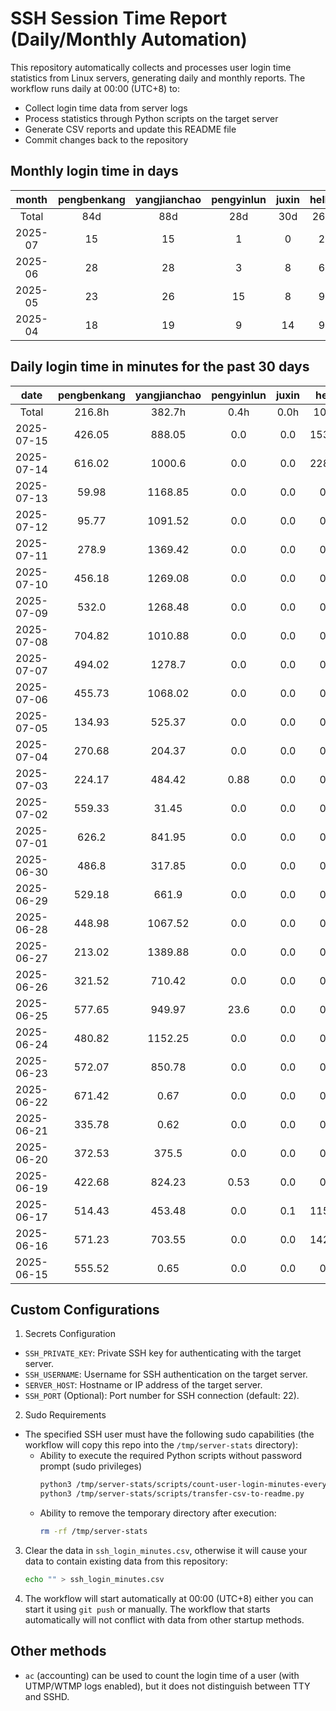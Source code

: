 # SSH Session Time Report (Daily/Monthly Automation)

This repository automatically collects and processes user login time statistics from Linux servers,
generating daily and monthly reports. The workflow runs daily at 00:00 (UTC+8) to:
- Collect login time data from server logs
- Process statistics through Python scripts on the target server
- Generate CSV reports and update this README file
- Commit changes back to the repository

<!-- 
  NOTE: If you need to modify the section titles of the following tables, 
  you must also update the corresponding Python files to maintain consistency.
  Ref: scripts/transfer-csv-to-readme.py
-->
## Monthly login time in days
|  month  | pengbenkang | yangjianchao | pengyinlun | juxin | hello | shenjunzhong | fengjing | wangjianan | chendong | hejun | yangrenyu | xuezeyu | kangyuhan | lzd | yangjingkui | tangminjin | guohui | mashaocong |
|:-------:|:-----------:|:------------:|:----------:|:-----:|:-----:|:------------:|:--------:|:----------:|:--------:|:-----:|:---------:|:-------:|:---------:|:---:|:-----------:|:----------:|:------:|:----------:|
|  Total  |     84d     |     88d      |    28d     |  30d  |  26d  |     49d      |   16d    |     6d     |   55d    |  11d  |    53d    |   52d   |    35d    | 10d |     11d     |     2d     |   7d   |     1d     |
| 2025-07 |      15     |      15      |     1      |   0   |   2   |      9       |    3     |     0      |    11    |   2   |     10    |    13   |     9     |  0  |      0      |     1      |   7    |     1      |
| 2025-06 |      28     |      28      |     3      |   8   |   6   |      20      |    10    |     0      |    26    |   6   |     11    |    18   |     15    |  7  |      5      |     0      |   0    |     0      |
| 2025-05 |      23     |      26      |     15     |   8   |   9   |      9       |    0     |     3      |    13    |   1   |     19    |    11   |     7     |  2  |      6      |     1      |   0    |     0      |
| 2025-04 |      18     |      19      |     9      |   14  |   9   |      11      |    3     |     3      |    5     |   2   |     13    |    10   |     4     |  1  |      0      |     0      |   0    |     0      |

## Daily login time in minutes for the past 30 days
|    date    | pengbenkang | yangjianchao | pengyinlun | juxin | hello  | shenjunzhong | fengjing | wangjianan | chendong | hejun  | yangrenyu | xuezeyu | kangyuhan |  lzd   | yangjingkui | tangminjin | guohui | mashaocong |
|:----------:|:-----------:|:------------:|:----------:|:-----:|:------:|:------------:|:--------:|:----------:|:--------:|:------:|:---------:|:-------:|:---------:|:------:|:-----------:|:----------:|:------:|:----------:|
|   Total    |    216.8h   |    382.7h    |    0.4h    |  0.0h | 10.7h  |    113.4h    |  131.8h  |    0.0h    |  266.2h  | 39.8h  |   112.0h  |  210.1h |   77.9h   |  6.3h  |     0.0h    |    0.0h    | 16.2h  |   10.5h    |
| 2025-07-15 |    426.05   |    888.05    |    0.0     |  0.0  | 153.17 |    317.6     | 1077.43  |    0.0     |   0.0    |  0.0   |   579.2   | 1016.02 |   310.07  |  0.0   |     0.0     |    0.0     | 182.27 |   627.07   |
| 2025-07-14 |    616.02   |    1000.6    |    0.0     |  0.0  | 228.67 |    523.27    |  937.9   |    0.0     |  858.72  |  0.0   |   588.13  |  319.4  |   352.05  |  0.0   |     0.0     |    0.0     | 108.55 |    0.0     |
| 2025-07-13 |    59.98    |   1168.85    |    0.0     |  0.0  |  0.0   |    290.43    |   0.0    |    0.0     |   1.87   |  0.0   |    0.0    |   0.0   |    0.0    |  0.0   |     0.0     |    0.0     |  0.0   |    0.0     |
| 2025-07-12 |    95.77    |   1091.52    |    0.0     |  0.0  |  0.0   |    210.9     |   0.0    |    0.0     |   0.0    |  0.0   |    0.0    |  288.58 |    0.0    |  0.0   |     0.0     |    0.73    |  0.0   |    0.0     |
| 2025-07-11 |    278.9    |   1369.42    |    0.0     |  0.0  |  0.0   |     0.0      |   0.0    |    0.0     |  575.2   |  0.0   |   158.08  |  493.25 |   103.52  |  0.0   |     0.0     |    0.0     | 162.87 |    0.0     |
| 2025-07-10 |    456.18   |   1269.08    |    0.0     |  0.0  |  0.0   |     0.0      |   0.0    |    0.0     |  323.05  |  0.0   |   648.78  |  560.67 |   378.37  |  0.0   |     0.0     |    0.0     | 210.12 |    0.0     |
| 2025-07-09 |    532.0    |   1268.48    |    0.0     |  0.0  |  0.0   |    350.52    |   0.0    |    0.0     |  426.4   |  0.0   |   675.97  |  305.47 |   286.48  |  0.0   |     0.0     |    0.0     | 193.72 |    0.0     |
| 2025-07-08 |    704.82   |   1010.88    |    0.0     |  0.0  |  0.0   |    452.92    |   0.0    |    0.0     |  363.58  |  0.0   |   615.75  |  196.27 |   82.88   |  0.0   |     0.0     |    0.0     |  8.03  |    0.0     |
| 2025-07-07 |    494.02   |    1278.7    |    0.0     |  0.0  |  0.0   |    431.07    |   0.0    |    0.0     |  177.5   |  0.0   |   261.75  |  324.95 |   43.98   |  0.0   |     0.0     |    0.0     |  0.0   |    0.0     |
| 2025-07-06 |    455.73   |   1068.02    |    0.0     |  0.0  |  0.0   |    315.83    |   0.0    |    0.0     |   0.0    |  0.0   |    0.0    |   0.0   |    0.0    |  0.0   |     0.0     |    0.0     |  0.0   |    0.0     |
| 2025-07-05 |    134.93   |    525.37    |    0.0     |  0.0  |  0.0   |    265.63    |   0.0    |    0.0     |   0.0    |  0.0   |    0.0    | 1138.55 |    0.0    |  0.0   |     0.0     |    0.0     |  0.0   |    0.0     |
| 2025-07-04 |    270.68   |    204.37    |    0.0     |  0.0  |  0.0   |     0.0      |   0.0    |    0.0     |  222.43  |  0.0   |   163.0   | 1331.82 |    0.0    |  0.0   |     0.0     |    0.0     |  0.0   |    0.0     |
| 2025-07-03 |    224.17   |    484.42    |    0.88    |  0.0  |  0.0   |     0.0      |   0.0    |    0.0     |  609.48  |  0.0   |    0.0    | 1270.75 |    0.0    |  0.0   |     0.0     |    0.0     | 105.82 |    0.0     |
| 2025-07-02 |    559.33   |    31.45     |    0.0     |  0.0  |  0.0   |     0.0      |   0.0    |    0.0     |  519.17  | 295.62 |   312.43  |  411.07 |   419.37  |  0.0   |     0.0     |    0.0     |  0.0   |    0.0     |
| 2025-07-01 |    626.2    |    841.95    |    0.0     |  0.0  |  0.0   |     0.0      |  813.22  |    0.0     |  548.83  | 854.45 |   565.73  |  333.87 |   773.25  |  0.0   |     0.0     |    0.0     |  0.0   |    0.0     |
| 2025-06-30 |    486.8    |    317.85    |    0.0     |  0.0  |  0.0   |     0.0      |   0.0    |    0.0     |  864.33  | 294.75 |   546.3   |  159.48 |   453.78  |  0.0   |     0.0     |    0.0     |  0.0   |    0.0     |
| 2025-06-29 |    529.18   |    661.9     |    0.0     |  0.0  |  0.0   |     0.0      |  858.6   |    0.0     |   0.0    | 727.5  |    0.0    |  222.75 |   34.03   |  2.97  |     0.0     |    0.0     |  0.0   |    0.0     |
| 2025-06-28 |    448.98   |   1067.52    |    0.0     |  0.0  |  0.0   |    269.83    |  880.25  |    0.0     |  666.7   |  0.0   |    0.0    |   0.0   |   150.98  |  0.63  |     0.0     |    0.0     |  0.0   |    0.0     |
| 2025-06-27 |    213.02   |   1389.88    |    0.0     |  0.0  |  0.0   |    149.77    |  814.05  |    0.0     |  839.13  | 125.78 |   196.07  |   0.0   |   207.42  |  0.0   |     0.0     |    0.0     |  0.0   |    0.0     |
| 2025-06-26 |    321.52   |    710.42    |    0.0     |  0.0  |  0.0   |    146.97    |  673.23  |    0.0     | 1034.98  |  2.8   |   487.5   |  324.87 |   144.72  |  0.0   |     0.0     |    0.0     |  0.0   |    0.0     |
| 2025-06-25 |    577.65   |    949.97    |    23.6    |  0.0  |  0.0   |    323.23    |  195.18  |    0.0     |  1188.9  |  0.0   |   682.1   |  213.38 |   193.02  |  0.0   |     0.0     |    0.0     |  0.0   |    0.0     |
| 2025-06-24 |    480.82   |   1152.25    |    0.0     |  0.0  |  0.0   |    506.83    |  940.7   |    0.0     | 1338.83  |  2.45  |    0.0    |  941.5  |    0.0    | 33.07  |     0.0     |    0.0     |  0.0   |    0.0     |
| 2025-06-23 |    572.07   |    850.78    |    0.0     |  0.0  |  0.0   |    456.68    |  126.88  |    0.0     |  865.28  | 86.28  |   240.97  |  884.17 |   172.42  | 342.73 |     0.0     |    0.0     |  0.0   |    0.0     |
| 2025-06-22 |    671.42   |     0.67     |    0.0     |  0.0  |  0.0   |    330.07    |  374.48  |    0.0     |  653.72  |  0.0   |    0.0    |   0.0   |    0.0    |  0.0   |     0.0     |    0.0     |  0.0   |    0.0     |
| 2025-06-21 |    335.78   |     0.62     |    0.0     |  0.0  |  0.0   |    282.28    |  218.58  |    0.0     |  346.4   |  0.0   |    0.0    |   0.0   |    0.0    |  0.0   |     0.0     |    0.0     |  0.0   |    0.0     |
| 2025-06-20 |    372.53   |    375.5     |    0.0     |  0.0  |  0.0   |    333.17    |   0.0    |    0.0     |  767.87  |  0.0   |    0.0    |   0.0   |   40.13   |  0.0   |     0.0     |    0.0     |  0.0   |    0.0     |
| 2025-06-19 |    422.68   |    824.23    |    0.53    |  0.0  |  0.0   |    585.75    |   0.0    |    0.0     |  859.75  |  0.0   |    0.0    |  1229.6 |   192.45  |  0.0   |     0.0     |    0.0     |  0.0   |    0.0     |
| 2025-06-17 |    514.43   |    453.48    |    0.0     |  0.1  | 115.62 |    19.13     |   0.0    |    0.0     |  698.77  |  0.0   |    0.0    |  284.7  |   45.33   |  0.0   |     0.0     |    0.0     |  0.0   |    0.0     |
| 2025-06-16 |    571.23   |    703.55    |    0.0     |  0.0  | 142.45 |    239.93    |   0.0    |    0.0     |  860.1   |  0.0   |    0.0    |  352.77 |   288.93  |  0.0   |     0.0     |    0.0     |  0.0   |    0.0     |
| 2025-06-15 |    555.52   |     0.65     |    0.0     |  0.0  |  0.0   |     0.0      |   0.0    |    0.0     |  362.55  |  0.0   |    0.0    |   0.0   |    0.0    |  0.0   |     0.0     |    0.0     |  0.0   |    0.0     |

## Custom Configurations
1. Secrets Configuration
  - `SSH_PRIVATE_KEY`: Private SSH key for authenticating with the target server.
  - `SSH_USERNAME`: Username for SSH authentication on the target server.
  - `SERVER_HOST`: Hostname or IP address of the target server.
  - `SSH_PORT` (Optional): Port number for SSH connection (default: 22).
2. Sudo Requirements
  - The specified SSH user must have the following sudo capabilities (the workflow will copy this repo into the `/tmp/server-stats` directory):
    - Ability to execute the required Python scripts without password prompt (sudo privileges)
      ```bash
      python3 /tmp/server-stats/scripts/count-user-login-minutes-every-day.py
      python3 /tmp/server-stats/scripts/transfer-csv-to-readme.py
      ```
    - Ability to remove the temporary directory after execution:
      ```bash
      rm -rf /tmp/server-stats
      ```
3. Clear the data in `ssh_login_minutes.csv`, otherwise it will cause your data to contain existing data from this repository:
   ```bash
   echo "" > ssh_login_minutes.csv
   ```
4. The workflow will start automatically at 00:00 (UTC+8) either you can start it using `git push` or manually.
   The workflow that starts automatically will not conflict with data from other startup methods.

## Other methods
- `ac` (accounting) can be used to count the login time of a user (with UTMP/WTMP logs enabled), but it does not distinguish between TTY and SSHD.
